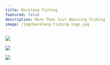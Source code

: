 ```yaml
---
title: Barelang Fishing
featured: false
description: More Than Just Amaizing Fishing
image: /img/barelang-fishing-logo.jpg
---
```

![](/img/20150423-5.jpg)

![](/img/20150423-6.jpg)

![](/img/20150423-8.jpg)
